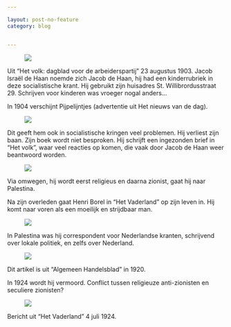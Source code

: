 ```yaml
---

layout: post-no-feature
category: blog


---
```


<figure>
	<img src="/images/DeHaan1.png">
</figure>


Uit “Het volk: dagblad voor de arbeiderspartij” 23 augustus 1903. Jacob Israël 
de Haan noemde zich Jacob de Haan, hij had een kinderrubriek in deze 
socialistische krant. Hij gebruikt zijn huisadres St. Willibrordusstraat 29. 
Schrijven voor kinderen was vroeger nogal anders…



In 1904 verschijnt Pijpelijntjes (advertentie uit Het nieuws van de dag).

<figure>
	<img src="/images/DeHaan2.png">
</figure>

Dit geeft hem ook in socialistische kringen veel problemen. Hij verliest
zijn baan. Zijn boek wordt niet besproken. Hij schrijft een ingezonden
brief in “Het volk”, waar veel reacties op komen, die vaak door Jacob de
Haan weer beantwoord worden.

<figure>
	<img src="/images/DeHaan3.png">
</figure>

Via omwegen, hij wordt eerst religieus en daarna zionist, gaat hij naar
Palestina.



Na zijn overleden gaat Henri Borel in “Het Vaderland”  op zijn leven in.
Hij komt naar voren als een moeilijk en strijdbaar man.

<figure>
	<img src="/images/DeHaan4.png">
</figure>

In Palestina was hij correspondent voor Nederlandse kranten, schrijvend
over lokale politiek, en zelfs over Nederland.


<figure>
	<img src="/images/DeHaan5.png">
</figure>


Dit artikel is uit “Algemeen Handelsblad” in 1920.

In 1924 wordt hij vermoord. Conflict tussen religieuze anti-zionisten en
seculiere zionisten?

<figure>
	<img src="/images/DeHaan6.png">
</figure>

Bericht uit “Het Vaderland” 4 juli 1924.
